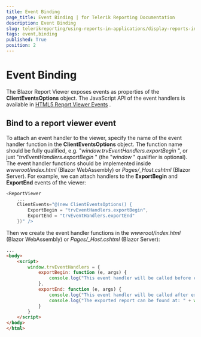 ```yaml
---
title: Event Binding
page_title: Event Binding | for Telerik Reporting Documentation
description: Event Binding
slug: telerikreporting/using-reports-in-applications/display-reports-in-applications/web-application/blazor-report-viewer/event-binding
tags: event,binding
published: True
position: 2
---
```


# Event Binding



The Blazor Report Viewer exposes events as properties of the __ClientEventsOptions__  object. The JavaScript API of the event handlers is available in          [HTML5 Report Viewer Events](https://docs.telerik.com/reporting/html5-report-viewer-reportviewer-events-ready) .       

## Bind to a report viewer event

To attach an event handler to the viewer, specify the name of the event handler function in the __ClientEventsOptions__  object.           The function name should be fully qualified, e.g. "*window.trvEventHandlers.exportBegin* ",           or just "*trvEventHandlers.exportBegin* " (the "*window* " qualifier is optional).           The event handler functions should be implemented inside *wwwroot/index.html*  (Blazor WebAssembly) or           *Pages/_Host.cshtml*  (Blazor Server).           For example, we can attach handlers to the __ExportBegin__  and           __ExportEnd__  events of the viewer:         

	
````c#
<ReportViewer
    ...
    ClientEvents="@(new ClientEventsOptions() {
        ExportBegin = "trvEventHandlers.exportBegin",
        ExportEnd = "trvEventHandlers.exportEnd"
    })" />
````



Then we create the event handler functions in the *wwwroot/index.html*  (Blazor WebAssembly) or           *Pages/_Host.cshtml*  (Blazor Server):         

	
````html
...
<body>
    <script>
        window.trvEventHandlers = {
            exportBegin: function (e, args) {
                console.log("This event handler will be called before exporting the report in " + args.format + " format.");
            },
            exportEnd: function (e, args) {
                console.log("This event handler will be called after exporting the report.");
                console.log("The exported report can be found at: " + window.location.origin + args.url);
            }
        }
    </script>
</body>
</html>
````

